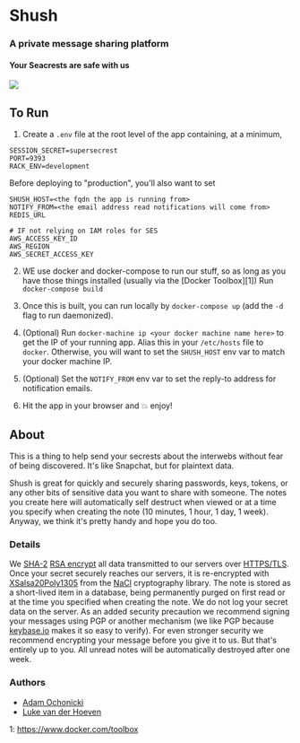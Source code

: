 # Shush

### A private message sharing platform

#### Your Seacrests are safe with us

![](http://cl.ly/image/2R2v3e0k142f/seacrests.jpg)

## To Run

1. Create a `.env` file at the root level of the app containing, at a minimum,

```
SESSION_SECRET=supersecrest
PORT=9393
RACK_ENV=development
```

Before deploying to "production", you'll also want to set

```
SHUSH_HOST=<the fqdn the app is running from>
NOTIFY_FROM=<the email address read notifications will come from>
REDIS_URL

# IF not relying on IAM roles for SES
AWS_ACCESS_KEY_ID
AWS_REGION
AWS_SECRET_ACCESS_KEY
```

2. WE use docker and docker-compose to run our stuff, so as long as you have those things installed (usually via the [Docker Toolbox][1]) Run `docker-compose build`

3. Once this is built, you can run locally by `docker-compose up` (add the `-d` flag to run daemonized).

4. (Optional) Run `docker-machine ip <your docker machine name here>` to get the IP of your running app. Alias this in your `/etc/hosts` file to `docker`. Otherwise, you will want to set the `SHUSH_HOST` env var to match your docker machine IP.

5. (Optional) Set the `NOTIFY_FROM` env var to set the reply-to address for notification emails.

5. Hit the app in your browser and :boom: enjoy!

## About

This is a thing to help send your secrests about the interwebs without fear of being discovered. It's like Snapchat, but for plaintext data.

Shush is great for quickly and securely sharing passwords, keys, tokens, or any other bits of sensitive data you want to share with someone. The notes you create here will automatically self destruct when viewed or at a time you specify when creating the note (10 minutes, 1 hour, 1 day, 1 week). Anyway, we think it's pretty handy and hope you do too.

### Details

We [SHA-2](https://en.wikipedia.org/wiki/SHA-2) [RSA encrypt](https://en.wikipedia.org/wiki/RSA_%28cryptosystem%29) all data transmitted to our servers over [HTTPS/TLS](https://en.wikipedia.org/wiki/Transport_Layer_Security). Once your secret securely reaches our servers, it is re-encrypted with [XSalsa20](https://en.wikipedia.org/wiki/Salsa20)[Poly1305](https://en.wikipedia.org/wiki/Poly1305-AES) from the [NaCl](http://nacl.cr.yp.to/valid.html) cryptography library. The note is stored as a short-lived item in a database, being permanently purged on first read or at the time you specified when creating the note. We do not log your secret data on the server. As an added security precaution we recommend signing your messages using PGP or another mechanism (we like PGP because [keybase.io](https://keybase.io) makes it so easy to verify). For even stronger security we recommend encrypting your message before you give it to us. But that's entirely up to you. All unread notes will be automatically destroyed after one week.

### Authors

- [Adam Ochonicki](https://github.com/fromonesrc)
- [Luke van der Hoeven](https://github.com/plukevdh)


1: https://www.docker.com/toolbox
